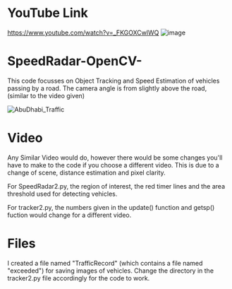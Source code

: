 # YouTube Link
https://www.youtube.com/watch?v=_FKGOXCwlWQ
![image](https://user-images.githubusercontent.com/72432304/120898147-ad21ac00-c63a-11eb-9a72-0b7535f97e67.png)


# SpeedRadar-OpenCV-
This code focusses on Object Tracking and Speed Estimation of vehicles passing by a road. The camera angle is from slightly above the road, (similar to the video given)

![AbuDhabi_Traffic](https://user-images.githubusercontent.com/72432304/120893909-ad17b100-c626-11eb-92ad-4d1ff314265b.JPG)


# Video
Any Similar Video would do, however there would be some changes you'll have to make to the code if you choose a different video. This is due to a change of scene, distance estimation and pixel clarity. 

For SpeedRadar2.py, the region of interest, the red timer lines and the area threshold used for detecting vehicles.

For tracker2.py, the numbers given in the update() function and getsp() fuction would change for a different video.


# Files
I created a file named "TrafficRecord" (which contains a file named "exceeded") for saving images of vehicles. Change the directory in the tracker2.py file accordingly for the code to work.




